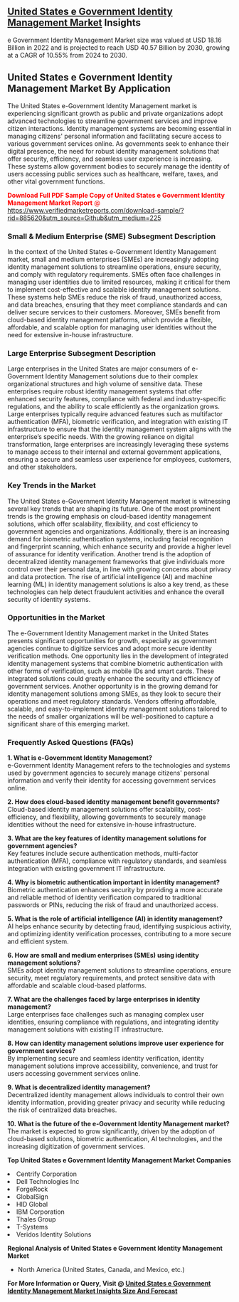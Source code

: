 <h2><a href="https://www.verifiedmarketreports.com/download-sample/?rid=885620&amp;utm_source=Github&amp;utm_medium=225" target="_blank">United States e Government Identity Management Market</a> Insights</h2><p>e Government Identity Management Market size was valued at USD 18.16 Billion in 2022 and is projected to reach USD 40.57 Billion by 2030, growing at a CAGR of 10.55% from 2024 to 2030.</p><p><h2>United States e Government Identity Management Market By Application</h2> <p>The United States e-Government Identity Management market is experiencing significant growth as public and private organizations adopt advanced technologies to streamline government services and improve citizen interactions. Identity management systems are becoming essential in managing citizens' personal information and facilitating secure access to various government services online. As governments seek to enhance their digital presence, the need for robust identity management solutions that offer security, efficiency, and seamless user experience is increasing. These systems allow government bodies to securely manage the identity of users accessing public services such as healthcare, welfare, taxes, and other vital government functions.</p> <p><p><span class=""><span style="color: #ff0000;"><strong>Download Full PDF Sample Copy of United States e Government Identity Management Market Report</strong> @ </span><a href="https://www.verifiedmarketreports.com/download-sample/?rid=885620&amp;utm_source=Github&amp;utm_medium=225" target="_blank">https://www.verifiedmarketreports.com/download-sample/?rid=885620&amp;utm_source=Github&amp;utm_medium=225</a></span></p></p> <h3>Small & Medium Enterprise (SME) Subsegment Description</h3> <p>In the context of the United States e-Government Identity Management market, small and medium enterprises (SMEs) are increasingly adopting identity management solutions to streamline operations, ensure security, and comply with regulatory requirements. SMEs often face challenges in managing user identities due to limited resources, making it critical for them to implement cost-effective and scalable identity management solutions. These systems help SMEs reduce the risk of fraud, unauthorized access, and data breaches, ensuring that they meet compliance standards and can deliver secure services to their customers. Moreover, SMEs benefit from cloud-based identity management platforms, which provide a flexible, affordable, and scalable option for managing user identities without the need for extensive in-house infrastructure.</p> <h3>Large Enterprise Subsegment Description</h3> <p>Large enterprises in the United States are major consumers of e-Government Identity Management solutions due to their complex organizational structures and high volume of sensitive data. These enterprises require robust identity management systems that offer enhanced security features, compliance with federal and industry-specific regulations, and the ability to scale efficiently as the organization grows. Large enterprises typically require advanced features such as multifactor authentication (MFA), biometric verification, and integration with existing IT infrastructure to ensure that the identity management system aligns with the enterprise’s specific needs. With the growing reliance on digital transformation, large enterprises are increasingly leveraging these systems to manage access to their internal and external government applications, ensuring a secure and seamless user experience for employees, customers, and other stakeholders.</p> <h3>Key Trends in the Market</h3> <p>The United States e-Government Identity Management market is witnessing several key trends that are shaping its future. One of the most prominent trends is the growing emphasis on cloud-based identity management solutions, which offer scalability, flexibility, and cost efficiency to government agencies and organizations. Additionally, there is an increasing demand for biometric authentication systems, including facial recognition and fingerprint scanning, which enhance security and provide a higher level of assurance for identity verification. Another trend is the adoption of decentralized identity management frameworks that give individuals more control over their personal data, in line with growing concerns about privacy and data protection. The rise of artificial intelligence (AI) and machine learning (ML) in identity management solutions is also a key trend, as these technologies can help detect fraudulent activities and enhance the overall security of identity systems.</p> <h3>Opportunities in the Market</h3> <p>The e-Government Identity Management market in the United States presents significant opportunities for growth, especially as government agencies continue to digitize services and adopt more secure identity verification methods. One opportunity lies in the development of integrated identity management systems that combine biometric authentication with other forms of verification, such as mobile IDs and smart cards. These integrated solutions could greatly enhance the security and efficiency of government services. Another opportunity is in the growing demand for identity management solutions among SMEs, as they look to secure their operations and meet regulatory standards. Vendors offering affordable, scalable, and easy-to-implement identity management solutions tailored to the needs of smaller organizations will be well-positioned to capture a significant share of this emerging market.</p> <h3>Frequently Asked Questions (FAQs)</h3> <p><strong>1. What is e-Government Identity Management?</strong><br> e-Government Identity Management refers to the technologies and systems used by government agencies to securely manage citizens' personal information and verify their identity for accessing government services online.</p> <p><strong>2. How does cloud-based identity management benefit governments?</strong><br> Cloud-based identity management solutions offer scalability, cost-efficiency, and flexibility, allowing governments to securely manage identities without the need for extensive in-house infrastructure.</p> <p><strong>3. What are the key features of identity management solutions for government agencies?</strong><br> Key features include secure authentication methods, multi-factor authentication (MFA), compliance with regulatory standards, and seamless integration with existing government IT infrastructure.</p> <p><strong>4. Why is biometric authentication important in identity management?</strong><br> Biometric authentication enhances security by providing a more accurate and reliable method of identity verification compared to traditional passwords or PINs, reducing the risk of fraud and unauthorized access.</p> <p><strong>5. What is the role of artificial intelligence (AI) in identity management?</strong><br> AI helps enhance security by detecting fraud, identifying suspicious activity, and optimizing identity verification processes, contributing to a more secure and efficient system.</p> <p><strong>6. How are small and medium enterprises (SMEs) using identity management solutions?</strong><br> SMEs adopt identity management solutions to streamline operations, ensure security, meet regulatory requirements, and protect sensitive data with affordable and scalable cloud-based platforms.</p> <p><strong>7. What are the challenges faced by large enterprises in identity management?</strong><br> Large enterprises face challenges such as managing complex user identities, ensuring compliance with regulations, and integrating identity management solutions with existing IT infrastructure.</p> <p><strong>8. How can identity management solutions improve user experience for government services?</strong><br> By implementing secure and seamless identity verification, identity management solutions improve accessibility, convenience, and trust for users accessing government services online.</p> <p><strong>9. What is decentralized identity management?</strong><br> Decentralized identity management allows individuals to control their own identity information, providing greater privacy and security while reducing the risk of centralized data breaches.</p> <p><strong>10. What is the future of the e-Government Identity Management market?</strong><br> The market is expected to grow significantly, driven by the adoption of cloud-based solutions, biometric authentication, AI technologies, and the increasing digitization of government services.</p> </p><p><strong>Top United States e Government Identity Management Market Companies</strong></p><div data-test-id=""><p><li>Centrify Corporation</li><li> Dell Technologies Inc</li><li> ForgeRock</li><li> GlobalSign</li><li> HID Global</li><li> IBM Corporation</li><li> Thales Group</li><li> T-Systems</li><li> Veridos Identity Solutions</li></p><div><strong>Regional Analysis of&nbsp;United States e Government Identity Management Market</strong></div><ul><li dir="ltr"><p dir="ltr">North America&nbsp;(United States, Canada, and Mexico, etc.)</p></li></ul><p><strong>For More Information or Query, Visit @&nbsp;</strong><strong><a href="https://www.verifiedmarketreports.com/product/e-government-identity-management-market/?utm_source=Github&amp;utm_medium=225" target="_blank">United States e Government Identity Management Market Insights Size And Forecast</a></strong></p></div>
